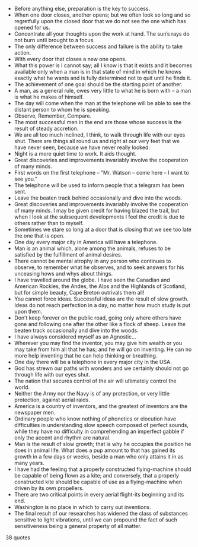  - Before anything else, preparation is the key to success.
 - When one door closes, another opens; but we often look so long and so regretfully upon the closed door that we do not see the one which has opened for us.
 - Concentrate all your thoughts upon the work at hand. The sun’s rays do not burn until brought to a focus.
 - The only difference between success and failure is the ability to take action.
 - With every door that closes a new one opens.
 - What this power is I cannot say; all I know is that it exists and it becomes available only when a man is in that state of mind in which he knows exactly what he wants and is fully determined not to quit until he finds it.
 - The achievement of one goal should be the starting point of another.
 - A man, as a general rule, owes very little to what he is born with – a man is what he makes of himself.
 - The day will come when the man at the telephone will be able to see the distant person to whom he is speaking.
 - Observe, Remember, Compare.
 - The most successful men in the end are those whose success is the result of steady accretion.
 - We are all too much inclined, I think, to walk through life with our eyes shut. There are things all round us and right at our very feet that we have never seen, because we have never really looked.
 - Night is a more quiet time to work. It aids thought.
 - Great discoveries and improvements invariably involve the cooperation of many minds.
 - First words on the first telephone – “Mr. Watson – come here – I want to see you.”
 - The telephone will be used to inform people that a telegram has been sent.
 - Leave the beaten track behind occasionally and dive into the woods.
 - Great discoveries and improvements invariably involve the cooperation of many minds. I may be given credit for having blazed the trail, but when I look at the subsequent developments I feel the credit is due to others rather than to myself.
 - Sometimes we stare so long at a door that is closing that we see too late the one that is open.
 - One day every major city in America will have a telephone.
 - Man is an animal which, alone among the animals, refuses to be satisfied by the fulfillment of animal desires.
 - There cannot be mental atrophy in any person who continues to observe, to remember what he observes, and to seek answers for his unceasing hows and whys about things.
 - I have travelled around the globe. I have seen the Canadian and American Rockies, the Andes, the Alps and the Highlands of Scotland, but for simple beauty, Cape Breton outrivals them all!
 - You cannot force ideas. Successful ideas are the result of slow growth. Ideas do not reach perfection in a day, no matter how much study is put upon them.
 - Don’t keep forever on the public road, going only where others have gone and following one after the other like a flock of sheep. Leave the beaten track occasionally and dive into the woods.
 - I have always considered myself as an Agnostic...
 - Wherever you may find the inventor, you may give him wealth or you may take from him all that he has; and he will go on inventing. He can no more help inventing that he can help thinking or breathing.
 - One day there will be a telephone in every major city in the USA.
 - God has strewn our paths with wonders and we certainly should not go through life with our eyes shut.
 - The nation that secures control of the air will ultimately control the world.
 - Neither the Army nor the Navy is of any protection, or very little protection, against aerial raids.
 - America is a country of inventors, and the greatest of inventors are the newspaper men.
 - Ordinary people who know nothing of phonetics or elocution have difficulties in understanding slow speech composed of perfect sounds, while they have no difficulty in comprehending an imperfect gabble if only the accent and rhythm are natural.
 - Man is the result of slow growth; that is why he occupies the position he does in animal life. What does a pup amount to that has gained its growth in a few days or weeks, beside a man who only attains it in as many years.
 - I have had the feeling that a properly constructed flying-machine should be capable of being flown as a kite; and conversely, that a properly constructed kite should be capable of use as a flying-machine when driven by its own propellers.
 - There are two critical points in every aerial flight-its beginning and its end.
 - Washington is no place in which to carry out inventions.
 - The final result of our researches has widened the class of substances sensitive to light vibrations, until we can propound the fact of such sensitiveness being a general property of all matter.

38 quotes